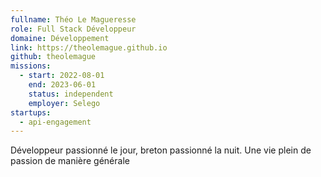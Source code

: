 ```yaml
---
fullname: Théo Le Magueresse
role: Full Stack Développeur
domaine: Développement
link: https://theolemague.github.io
github: theolemague
missions:
  - start: 2022-08-01
    end: 2023-06-01
    status: independent
    employer: Selego
startups:
  - api-engagement
---
```


Développeur passionné le jour, breton passionné la nuit. Une vie plein de passion de manière générale
